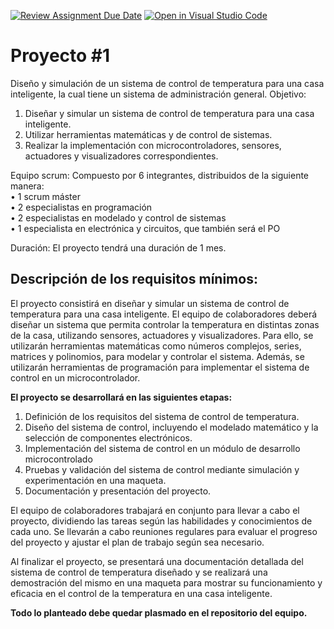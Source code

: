 [![Review Assignment Due Date](https://classroom.github.com/assets/deadline-readme-button-8d59dc4de5201274e310e4c54b9627a8934c3b88527886e3b421487c677d23eb.svg)](https://classroom.github.com/a/pVmkMH6A)
[![Open in Visual Studio Code](https://classroom.github.com/assets/open-in-vscode-c66648af7eb3fe8bc4f294546bfd86ef473780cde1dea487d3c4ff354943c9ae.svg)](https://classroom.github.com/online_ide?assignment_repo_id=10773057&assignment_repo_type=AssignmentRepo)
# Proyecto #1  

Diseño y simulación de un sistema de control de temperatura para una casa inteligente, la cual tiene un sistema de administración general. 
Objetivo: 
1.	Diseñar y simular un sistema de control de temperatura para una casa inteligente.
2.	Utilizar herramientas matemáticas y de control de sistemas.
3.	Realizar la implementación con microcontroladores, sensores, actuadores y visualizadores correspondientes. 

Equipo scrum: Compuesto por 6 integrantes, distribuidos de la siguiente manera:  
•	1 scrum máster  
•	2 especialistas en programación  
•	2 especialistas en modelado y control de sistemas  
•	1 especialista en electrónica y circuitos, que también será el PO

Duración: El proyecto tendrá una duración de 1 mes.  

## Descripción de los requisitos mínimos:  

El proyecto consistirá en diseñar y simular un sistema de control de temperatura para una casa inteligente. El equipo de colaboradores deberá diseñar un sistema que permita controlar la temperatura en distintas zonas de la casa, utilizando sensores, actuadores y visualizadores.
Para ello, se utilizarán herramientas matemáticas como números complejos, series, matrices y polinomios, para modelar y controlar el sistema. Además, se utilizarán herramientas de programación para implementar el sistema de control en un microcontrolador.  

**El proyecto se desarrollará en las siguientes etapas:**  

1.	Definición de los requisitos del sistema de control de temperatura.
2.	Diseño del sistema de control, incluyendo el modelado matemático y la selección de componentes electrónicos.
3.	Implementación del sistema de control en un módulo de desarrollo microcontrolado
4.	Pruebas y validación del sistema de control mediante simulación y experimentación en una maqueta.
5.	Documentación y presentación del proyecto.  

El equipo de colaboradores trabajará en conjunto para llevar a cabo el proyecto, dividiendo las tareas según las habilidades y conocimientos de cada uno. Se llevarán a cabo reuniones regulares para evaluar el progreso del proyecto y ajustar el plan de trabajo según sea necesario.  

Al finalizar el proyecto, se presentará una documentación detallada del sistema de control de temperatura diseñado y se realizará una demostración del mismo en una maqueta para mostrar su funcionamiento y eficacia en el control de la temperatura en una casa inteligente.  

**Todo lo planteado debe quedar plasmado en el repositorio del equipo.** 

